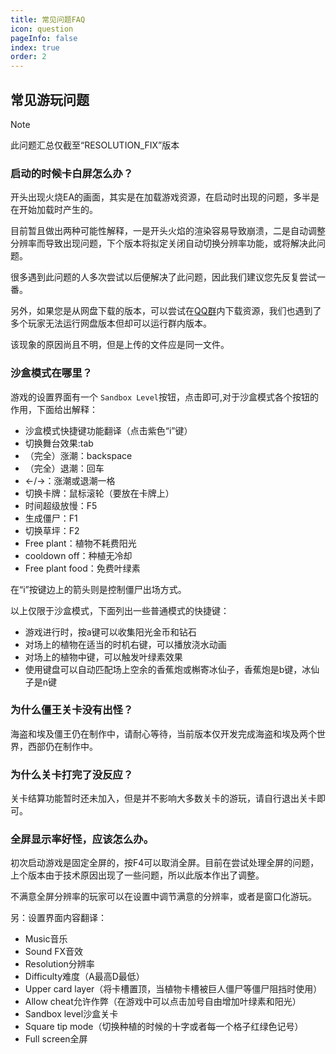 ```yaml
---
title: 常见问题FAQ
icon: question
pageInfo: false
index: true
order: 2
---
```

## 常见游玩问题

> [!note]
> 此问题汇总仅截至“RESOLUTION_FIX”版本

### 启动的时候卡白屏怎么办？

开头出现火烧EA的画面，其实是在加载游戏资源，在启动时出现的问题，多半是在开始加载时产生的。

目前暂且做出两种可能性解释，一是开头火焰的渲染容易导致崩溃，二是自动调整分辨率而导致出现问题，下个版本将拟定关闭自动切换分辨率功能，或将解决此问题。

很多遇到此问题的人多次尝试以后便解决了此问题，因此我们建议您先反复尝试一番。

另外，如果您是从网盘下载的版本，可以尝试在[QQ群](../contribution/)内下载资源，我们也遇到了多个玩家无法运行网盘版本但却可以运行群内版本。

该现象的原因尚且不明，但是上传的文件应是同一文件。

### 沙盒模式在哪里？

游戏的设置界面有一个 `Sandbox Level`按钮，点击即可,对于沙盒模式各个按钮的作用，下面给出解释：

- 沙盒模式快捷键功能翻译（点击紫色“i”键）
- 切换舞台效果:tab
- （完全）涨潮：backspace
- （完全）退潮：回车
- ←/→：涨潮或退潮一格
- 切换卡牌：鼠标滚轮（要放在卡牌上）
- 时间超级放慢：F5
- 生成僵尸：F1
- 切换草坪：F2
- Free plant：植物不耗费阳光
- cooldown off：种植无冷却
- Free plant food：免费叶绿素

在“i”按键边上的箭头则是控制僵尸出场方式。

以上仅限于沙盒模式，下面列出一些普通模式的快捷键：

- 游戏进行时，按a键可以收集阳光金币和钻石
- 对场上的植物在适当的时机右键，可以播放浇水动画
- 对场上的植物中键，可以触发叶绿素效果
- 使用键盘可以自动匹配场上空余的香蕉炮或槲寄冰仙子，香蕉炮是b键，冰仙子是n键

### 为什么僵王关卡没有出怪？

海盗和埃及僵王仍在制作中，请耐心等待，当前版本仅开发完成海盗和埃及两个世界，西部仍在制作中。

### 为什么关卡打完了没反应？

关卡结算功能暂时还未加入，但是并不影响大多数关卡的游玩，请自行退出关卡即可。

### 全屏显示率好怪，应该怎么办。

初次启动游戏是固定全屏的，按F4可以取消全屏。目前在尝试处理全屏的问题，上个版本由于技术原因出现了一些问题，所以此版本作出了调整。

不满意全屏分辨率的玩家可以在设置中调节满意的分辨率，或者是窗口化游玩。

另：设置界面内容翻译：

- Music音乐
- Sound FX音效
- Resolution分辨率
- Difficulty难度（A最高D最低）
- Upper card layer（将卡槽置顶，当植物卡槽被巨人僵尸等僵尸阻挡时使用）
- Allow cheat允许作弊（在游戏中可以点击加号自由增加叶绿素和阳光）
- Sandbox level沙盒关卡
- Square tip mode（切换种植的时候的十字或者每一个格子红绿色记号）
- Full screen全屏
